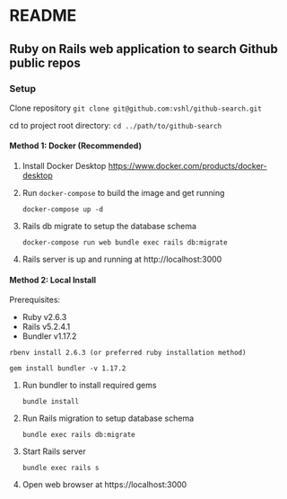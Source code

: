 # README

## Ruby on Rails web application to search Github public repos

### Setup

Clone repository `git clone git@github.com:vshl/github-search.git`

cd to project root directory: `cd ../path/to/github-search`

#### Method 1: Docker (Recommended)

1. Install Docker Desktop https://www.docker.com/products/docker-desktop

2. Run `docker-compose` to build the image and get running

    `docker-compose up -d`

3. Rails db migrate to setup the database schema

    `docker-compose run web bundle exec rails db:migrate`

4. Rails server is up and running at http://localhost:3000

#### Method 2: Local Install

Prerequisites:

* Ruby v2.6.3
* Rails v5.2.4.1
* Bundler v1.17.2

```
rbenv install 2.6.3 (or preferred ruby installation method)

gem install bundler -v 1.17.2
```

1. Run bundler to install required gems

    `bundle install`

2. Run Rails migration to setup database schema

    `bundle exec rails db:migrate`

3. Start Rails server

    `bundle exec rails s`

4. Open web browser at https://localhost:3000
